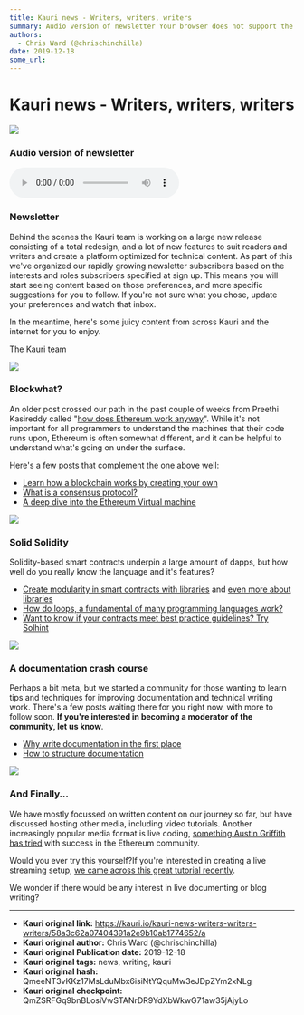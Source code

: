 ```yaml
---
title: Kauri news - Writers, writers, writers
summary: Audio version of newsletter Your browser does not support the audio element. Newsletter Behind the scenes the Kauri team is working on a large new release consi
authors:
  - Chris Ward (@chrischinchilla)
date: 2019-12-18
some_url: 
---
```


# Kauri news - Writers, writers, writers

![](https://ipfs.infura.io/ipfs/QmT5uKVboDXNQnSGbSWFM9m9mbE336CoX97fcVZyeRVFBm)


### Audio version of newsletter

<audio controls>
        <source src="https://ipfs.infura.io/ipfs/QmXx9sBjGruX64BxakGoGxmuvHcZLK5cy6WesobpTznyyQ">
        Your browser does not support the audio element.
      </audio>

### Newsletter

Behind the scenes the Kauri team is
  working on a large new release
  consisting of a total redesign, and
  a lot of new features to suit
  readers and writers and create a
  platform optimized for technical
  content. As part of this we've
  organized our rapidly growing
  newsletter subscribers based on the
  interests and roles subscribers
  specified at sign up. This means you
  will start seeing content based on
  those preferences, and more specific
  suggestions for you to follow. If
  you're not sure what you chose, update your preferences and watch that inbox.

  In the meantime, here's some juicy
  content from across Kauri and the
  internet for you to enjoy.

  The Kauri team

![](https://gallery.mailchimp.com/e46233ccfd6bb938ab7cbb5a3/images/09248804-bb68-41cc-b210-cc2e9644b0fe.jpg)

### Blockwhat?

An older post crossed our path in the past couple of weeks from Preethi
Kasireddy called "[how does Ethereum work anyway](https://getpocket.com/redirect?url=https%3A%2F%2Fmedium.com%2F%40preethikasireddy%2Fhow-does-ethereum-work-anyway-22d1df506369)".
While it's not important for all programmers to understand the machines
that their code runs upon, Ethereum is often somewhat different, and it
can be helpful to understand what's going on under the surface.

 Here's a few posts that complement the one above well:

-   [Learn how a blockchain works by creating your own](https://kauri.io/article/92034a0c23ed4cb4a6ca959e0a4b78b9)
-   [What is a consensus protocol?](https://kauri.io/article/1c2c9e3a3db0461584757a60ca2424a9)
-   [A deep dive into the Ethereum Virtual machine](https://kauri.io/article/b4a6d12332bd4ad58535ac2d59d95dff/v1/a-deep-dive-into-the-ethereum-virtual-machine-(evm)-part-1:-introduction)

![](https://gallery.mailchimp.com/e46233ccfd6bb938ab7cbb5a3/images/78c383cc-de94-4efc-b1ee-bd4a918cc038.jpg)

### Solid Solidity

Solidity-based smart contracts underpin a large amount of dapps, but how
well do you really know the language and it's features?

-   [Create modularity in smart contracts with libraries](https://itnext.io/libraries-and-using-for-in-solidity-5c954da04128) and [even more about libraries](https://kauri.io/article/bb7efad0f7204a67aa6fa2b71b9641bc/v1/all-you-should-know-about-libraries-in-solidity)
-   [How do loops, a fundamental of many programming languages work?](https://blog.b9lab.com/getting-loopy-with-solidity-1d51794622ad)
-   [Want to know if your contracts meet best practice guidelines? Try Solhint](https://kauri.io/article/2ff86d30589b4832ad90f6c87c08fbea/v8/lint-your-solidity-contracts-with-solhint)

![](https://gallery.mailchimp.com/e46233ccfd6bb938ab7cbb5a3/images/a4cd1aa6-8c37-46f0-b507-fc7e49a923ac.jpg)

### A documentation crash course

Perhaps a bit meta, but we started a community for those wanting to
learn tips and techniques for improving documentation and technical
writing work. There's a few posts waiting there for you right now, with
more to follow soon. **If you're interested in becoming a moderator of
the community, let us know**.

-   [Why write documentation in the first place](https://kauri.io/article/203c87d1ee4b4444b0139fe054f28607/v1/why-write-documentation)
-   [How to structure documentation](https://kauri.io/article/cb1cad8db083475389718cbea3217db2/v1/documentation-structure)

![](https://gallery.mailchimp.com/e46233ccfd6bb938ab7cbb5a3/images/c636ffdc-ac6c-46d6-b0f2-d94663097706.png)

### And Finally…

We have mostly focussed on written content on our journey so far, but have discussed hosting other media, including video tutorials. Another increasingly popular media format is live coding, [something Austin Griffith has tried](https://www.youtube.com/watch?v=qlIcqsuSh10) with success in the Ethereum community.

Would you ever try this yourself?If you're interested in creating a live streaming setup, [we came across this great tutorial recently](https://dev.to/jeremycmorgan/getting-started-with-live-coding-pgf).

We wonder if there would be any interest in live documenting or blog writing?



---

- **Kauri original link:** https://kauri.io/kauri-news-writers-writers-writers/58a3c62a07404391a2e9b10ab1774652/a
- **Kauri original author:** Chris Ward (@chrischinchilla)
- **Kauri original Publication date:** 2019-12-18
- **Kauri original tags:** news, writing, kauri
- **Kauri original hash:** QmeeNT3vKKz17MsLduMbx6isiNtYQquMw3eJDpZYm2xNLg
- **Kauri original checkpoint:** QmZSRFGq9bnBLosiVwSTANrDR9YdXbWkwG71aw35jAjyLo



